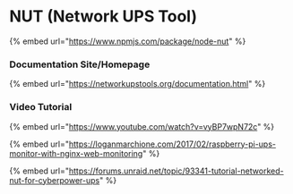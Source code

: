 # NUT (Network UPS Tool)

{% embed url="https://www.npmjs.com/package/node-nut" %}

###

### Documentation Site/Homepage

{% embed url="https://networkupstools.org/documentation.html" %}

### Video Tutorial

{% embed url="https://www.youtube.com/watch?v=vyBP7wpN72c" %}

{% embed url="https://loganmarchione.com/2017/02/raspberry-pi-ups-monitor-with-nginx-web-monitoring" %}

{% embed url="https://forums.unraid.net/topic/93341-tutorial-networked-nut-for-cyberpower-ups" %}
